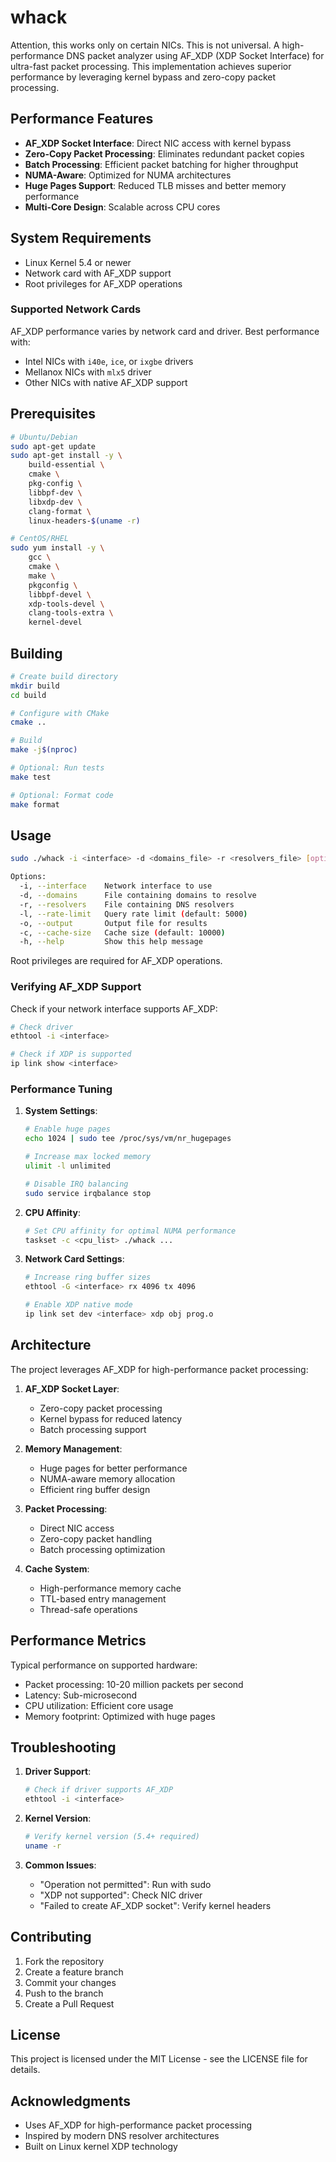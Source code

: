 # whack

Attention, this works only on certain NICs. This is not universal.
A high-performance DNS packet analyzer using AF_XDP (XDP Socket Interface) for ultra-fast packet processing. This implementation achieves superior performance by leveraging kernel bypass and zero-copy packet processing.

## Performance Features

- **AF_XDP Socket Interface**: Direct NIC access with kernel bypass
- **Zero-Copy Packet Processing**: Eliminates redundant packet copies
- **Batch Processing**: Efficient packet batching for higher throughput
- **NUMA-Aware**: Optimized for NUMA architectures
- **Huge Pages Support**: Reduced TLB misses and better memory performance
- **Multi-Core Design**: Scalable across CPU cores

## System Requirements

- Linux Kernel 5.4 or newer
- Network card with AF_XDP support
- Root privileges for AF_XDP operations

### Supported Network Cards

AF_XDP performance varies by network card and driver. Best performance with:

- Intel NICs with `i40e`, `ice`, or `ixgbe` drivers
- Mellanox NICs with `mlx5` driver
- Other NICs with native AF_XDP support

## Prerequisites

```bash
# Ubuntu/Debian
sudo apt-get update
sudo apt-get install -y \
    build-essential \
    cmake \
    pkg-config \
    libbpf-dev \
    libxdp-dev \
    clang-format \
    linux-headers-$(uname -r)

# CentOS/RHEL
sudo yum install -y \
    gcc \
    cmake \
    make \
    pkgconfig \
    libbpf-devel \
    xdp-tools-devel \
    clang-tools-extra \
    kernel-devel
```

## Building

```bash
# Create build directory
mkdir build
cd build

# Configure with CMake
cmake ..

# Build
make -j$(nproc)

# Optional: Run tests
make test

# Optional: Format code
make format
```

## Usage

```bash
sudo ./whack -i <interface> -d <domains_file> -r <resolvers_file> [options]

Options:
  -i, --interface    Network interface to use
  -d, --domains      File containing domains to resolve
  -r, --resolvers    File containing DNS resolvers
  -l, --rate-limit   Query rate limit (default: 5000)
  -o, --output       Output file for results
  -c, --cache-size   Cache size (default: 10000)
  -h, --help         Show this help message
```

Root privileges are required for AF_XDP operations.

### Verifying AF_XDP Support

Check if your network interface supports AF_XDP:
```bash
# Check driver
ethtool -i <interface>

# Check if XDP is supported
ip link show <interface>
```

### Performance Tuning

1. **System Settings**:
   ```bash
   # Enable huge pages
   echo 1024 | sudo tee /proc/sys/vm/nr_hugepages
   
   # Increase max locked memory
   ulimit -l unlimited
   
   # Disable IRQ balancing
   sudo service irqbalance stop
   ```

2. **CPU Affinity**:
   ```bash
   # Set CPU affinity for optimal NUMA performance
   taskset -c <cpu_list> ./whack ...
   ```

3. **Network Card Settings**:
   ```bash
   # Increase ring buffer sizes
   ethtool -G <interface> rx 4096 tx 4096
   
   # Enable XDP native mode
   ip link set dev <interface> xdp obj prog.o
   ```

## Architecture

The project leverages AF_XDP for high-performance packet processing:

1. **AF_XDP Socket Layer**:
   - Zero-copy packet processing
   - Kernel bypass for reduced latency
   - Batch processing support

2. **Memory Management**:
   - Huge pages for better performance
   - NUMA-aware memory allocation
   - Efficient ring buffer design

3. **Packet Processing**:
   - Direct NIC access
   - Zero-copy packet handling
   - Batch processing optimization

4. **Cache System**:
   - High-performance memory cache
   - TTL-based entry management
   - Thread-safe operations

## Performance Metrics

Typical performance on supported hardware:
- Packet processing: 10-20 million packets per second
- Latency: Sub-microsecond
- CPU utilization: Efficient core usage
- Memory footprint: Optimized with huge pages

## Troubleshooting

1. **Driver Support**:
   ```bash
   # Check if driver supports AF_XDP
   ethtool -i <interface>
   ```

2. **Kernel Version**:
   ```bash
   # Verify kernel version (5.4+ required)
   uname -r
   ```

3. **Common Issues**:
   - "Operation not permitted": Run with sudo
   - "XDP not supported": Check NIC driver
   - "Failed to create AF_XDP socket": Verify kernel headers

## Contributing

1. Fork the repository
2. Create a feature branch
3. Commit your changes
4. Push to the branch
5. Create a Pull Request

## License

This project is licensed under the MIT License - see the LICENSE file for details.

## Acknowledgments

- Uses AF_XDP for high-performance packet processing
- Inspired by modern DNS resolver architectures
- Built on Linux kernel XDP technology
